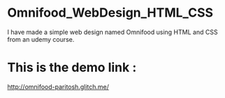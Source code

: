 # Omnifood_WebDesign_HTML_CSS
I have made a simple web design named Omnifood using HTML and CSS from an udemy course.

# This is the demo link :
http://omnifood-paritosh.glitch.me/
